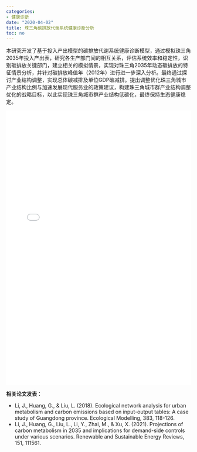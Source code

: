 ```yaml
---
categories:
- 健康诊断
date: "2020-04-02"
title: 珠三角碳排放代谢系统健康诊断分析
toc: no
---
```


本研究开发了基于投入产出模型的碳排放代谢系统健康诊断模型，通过模拟珠三角2035年投入产出表，研究各生产部门间的相互关系，评估系统效率和稳定性，识别碳排放关键部门，建立相关的模拟情景，实现对珠三角2035年动态碳排放的特征情景分析，并针对碳排放峰值年（2012年）进行进一步深入分析。最终通过探讨产业结构调整，实现总体碳减排及单位GDP碳减排。提出调整优化珠三角城市产业结构比例与加速发展现代服务业的政策建议，构建珠三角城市群产业结构调整优化的战略目标，以此实现珠三角城市群产业结构低碳化，最终保持生态健康稳定。

<embed src="/post/diagnose/2.2.8珠三角碳排放代谢系统健康诊断分析.pdf#toolbar=0" type="application/pdf" width="100%" height=750>

**相关论文发表**：

- Li, J., Huang, G., & Liu, L. (2018). Ecological network analysis for urban metabolism and carbon emissions based on input-output tables: A case study of Guangdong province. Ecological Modelling, 383, 118-126.
- Li, J., Huang, G., Liu, L., Li, Y., Zhai, M., & Xu, X. (2021). Projections of carbon metabolism in 2035 and implications for demand-side controls under various scenarios. Renewable and Sustainable Energy Reviews, 151, 111561.

